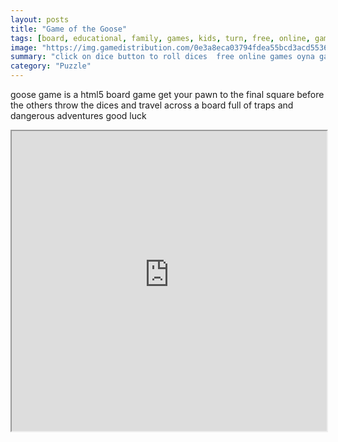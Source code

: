 ```yaml
---
layout: posts
title: "Game of the Goose"
tags: [board, educational, family, games, kids, turn, free, online, games, oyna, game, free, games, play, play, games]
image: "https://img.gamedistribution.com/0e3a8eca03794fdea55bcd3acd553666.jpg"
summary: "click on dice button to roll dices  free online games oyna game free games play play games"
category: "Puzzle"
---
```


goose game is a html5 board game get your pawn to the final square before the others throw the dices and travel across a board full of traps and dangerous adventures good luck

<iframe width="100%" height="480px;" src="https://html5.gamedistribution.com/0e3a8eca03794fdea55bcd3acd553666/"></iframe>